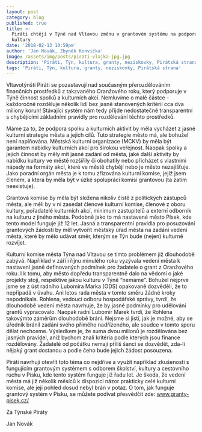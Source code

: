 ```yaml
---
layout: post
category: blog
published: true
title: >-
  Piráti chtějí v Týně nad Vltavou změnu v grantovém systému na podporu spolků a
  kultury
date: '2018-02-13 10:59pm'
author: 'Jan Novák, Zbyněk Konvička'
image: /assets/img/posts/pirati-vlajka-jpg.jpg
description: 'Piráti, Týn, kultura, granty, neziskovky, Pirátská strana'
tags: 'Piráti, Týn, kultura, granty, neziskovky, Pirátská strana'
---
```

Vltavotýnští Piráti se pozastavují nad současným přerozdělováním finančních prostředků z takzvaného Oranžového roku, který podporuje v Týně činnost spolků a kulturních akcí. Nemluvíme o malé částce - každoročně rozděluje několik lidí bez jasně stanovených kritérií cca dva miliony korun! Stávající systém nám tedy přijde nedostatečně transparentní s chybějícími základními pravidly pro rozdělování těchto prostředků.



Máme za to, že podpora spolku a kulturních aktivit by měla vycházet z jasné kulturní strategie města a jejich cílů. Tuto strategie město má, ale bohužel není naplňována. Městská kulturní organizace (MCKV) by měla být garantem nabídky kulturních akcí pro širokou veřejnost. Naopak spolky a jejich činnost by měly mít jasné zadání od města, jaké další aktivity by nabídku kultury ve městě rozšířily či obohatily nebo přicházet s vlastními nápady na formáty akcí, které ve městě chybějí nebo je město nezajišťuje. Jako poradní orgán města je k tomu zřizována kulturní komise, jejíž jsem členem, a která by měla být v úzké spolupráci komisí grantovou (ta zatím neexistuje).



Grantová komise by měla být složena nikoliv čistě z politických zástupců města, ale měli by v ní zasedat členové kulturní komise, členové z oboru kultury, pořadatelé kulturních akcí, minimum zastupitelů a externí odborník na kulturu z jiného města. Podobně jako to má nastavené město Písek, kde tento model funguje již 12 let. Jasná a transparentní pravidla pro posuzování grantových žádostí by měl vytvořit městský úřad města na zadání vedení města, které by mělo udávat směr, kterým se Týn bude (nejen) kulturně rozvíjet.



Kulturní komise města Týna nad Vltavou se tímto problémem již dlouhodobě zabývá. Například v září i říjnu minulého roku vyzývala vedení města k nastavení jasně definovaných podmínek pro žadatele o grant z Oranžového roku. I k tomu, aby město dopředu transparentně dalo na vědomí o jaké projekty stojí, respektive jakou kulturu v Týně “nemáme”. Bohužel nejprve jsme se z úst radního Lubomíra Marka (ODS) opakovaně dozvěděli, že to nepřipadá v úvahu. Ani letos rada města v tomto směru žádné kroky nepodnikala.  Rohlena, vedoucí odboru hospodářské správy, tvrdí, že dlouhodobě vedení města navrhuje, že by jasné podmínky pro udělování grantů vypracovalo. Naopak radní Lubomír Marek tvrdí, že Rohlena takovýmto záměrům dlouhodobě brání. Nejsme si jistí, jak je možné, aby se úředník bránil zadání svého přímého nadřízeného, ale soudce v tomto sporu dělat nechceme. Výsledkem je, že suma dvou milionů je rozdělována bez jasných pravidel, aniž bychom znali kritéria podle kterých jsou finance rozdělovány. Žadatelé od počátku nemají příliš šanci se dozvědět, zda-li nějaký grant dostanou a podle čeho bude jejich žádost posouzena.



Piráti navrhují otevřít toto téma co nejdříve a využít například zkušenosti s fungujícím grantovým systémem s odborem školství, kultury a cestovního ruchu v Písku, kde tento systém funguje již řadu let. Je škoda, že vedení města má již několik měsíců k dispozici názor prakticky celé kulturní komise, ale její pohled dosud nebyl brán v potaz. O tom, jak funguje grantový systém v Písku, se můžete podívat přesvědčit zde: www.granty-pisek.cz/



Za Týnské Piráty

Jan Novák
